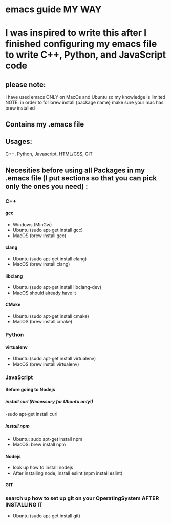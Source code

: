 # emacs guide MY WAY

# I was inspired to write this after I finished configuring my emacs file to write C++, Python, and JavaScript code

## please note: 
I have used emacs ONLY on MacOs and Ubuntu so my knowledge is limited
NOTE: in order to for brew install {package name} make sure your mac has brew installed

## Contains my .emacs file 

## Usages:
  C++,
  Python,
  Javascript,
  HTML/CSS,
  GIT
  
## Necesities before using all Packages in my .emacs file (I put sections so that you can pick only the ones you need) :
  ### C++
  
  ####  gcc
  - Windows (MinGw)
  - Ubuntu (sudo apt-get install gcc)
  - MacOS (brew install gcc)
  #### clang
  - Ubuntu (sudo apt-get install clang)
  - MacOS (brew install clang)
  #### libclang
  - Ubuntu (sudo apt-get install libclang-dev)
  - MacOS should already have it
  #### CMake
  - Ubuntu (sudo apt-get install cmake)
  - MacOS (brew install cmake)
  
  ### Python
  
  #### virtualenv
  - Ubuntu (sudo apt-get install virtualenv)
  - MacOS (brew install virtualenv)
  
  ### JavaScript 
  
  #### Before going to Nodejs
  
  ##### install curl (Necessary for Ubuntu only!)
  -sudo apt-get install curl
  
  ##### install npm
  - Ubuntu: sudo apt-get install npm
  - MacOS: brew install npm
  
  #### Nodejs
  - look up how to install nodejs
  - After installing node,  install eslint (npm install eslint)
  
  #### GIT
  ### search up how to set up git on your OperatingSystem AFTER INSTALLING IT
  - Ubuntu (sudo apt-get install git)
   
  
   
